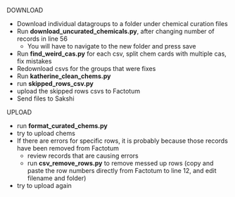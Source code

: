 DOWNLOAD
- Download individual datagroups to a folder under chemical curation files
- Run **download_uncurated_chemicals.py**, after changing number of records in line 56
  - You will have to navigate to the new folder and press save
- Run **find_weird_cas.py** for each csv, split chem cards with multiple cas, fix mistakes
- Redownload csvs for the groups that were fixes
- Run **katherine_clean_chems.py**
- run **skipped_rows_csv.py**
- upload the skipped rows csvs to Factotum
- Send files to Sakshi

UPLOAD
- run **format_curated_chems.py**
- try to upload chems
- If there are errors for specific rows, it is probably because those records have been removed from Factotum
  - review records that are causing errors
  - run **csv_remove_rows.py** to remove messed up rows (copy and paste the row numbers directly from Factotum to line 12, and edit filename and folder)
- try to upload again

